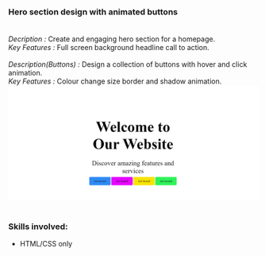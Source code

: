 ### Hero section design with animated buttons <br><br>
<em>Decription :</em> Create and engaging hero section for a homepage. <br> 
<em>Key Features :</em> Full screen background headline call to action. <br><br>
<em>Description(Buttons) :</em> Design a collection of buttons with hover and click animation.<br>
<em>Key Features :</em> Colour change size border and shadow animation.
<img src ="preview.png" alt ="Preview"/><br><br>

### Skills involved:
- HTML/CSS only
